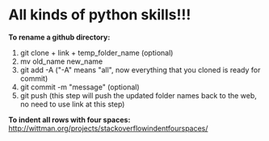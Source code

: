 # All kinds of python skills!!!

**To rename a github directory:**

1. git clone + link + temp_folder_name (optional)
2. mv old_name new_name
3. git add -A ("-A" means "all", now everything that you cloned is ready for commit)
4. git commit -m "message" (optional)
5. git push (this step will push the updated folder names back to the web, no need to use link at this step)

**To indent all rows with four spaces:**
http://wittman.org/projects/stackoverflowindentfourspaces/


